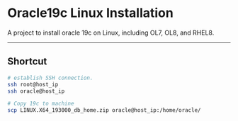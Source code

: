 # Oracle19c Linux Installation

A project to install oracle 19c on Linux, including OL7, OL8, and RHEL8.

---

## Shortcut

```sh
# establish SSH connection.
ssh root@host_ip
ssh oracle@host_ip

# Copy 19c to machine
scp LINUX.X64_193000_db_home.zip oracle@host_ip:/home/oracle/
```
